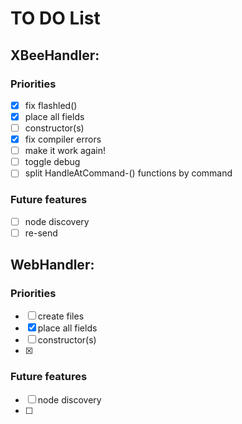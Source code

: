 # TO DO List

## XBeeHandler:

### Priorities
- [x] fix flashled()
- [x] place all fields
- [ ] constructor(s)
- [x] fix compiler errors
- [ ] make it work again!
- [ ] toggle debug
- [ ] split HandleAtCommand-() functions by command

### Future features
- [ ] node discovery
- [ ] re-send

## WebHandler:

### Priorities
- [ ] create files
- [x] place all fields
- [ ] constructor(s)
- [x] 

### Future features
- [ ] node discovery
- [ ] 
